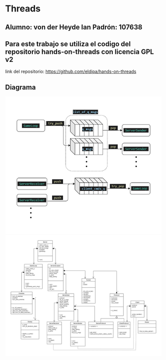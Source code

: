 # Threads

## Alumno: von der Heyde Ian Padrón: 107638


## Para este trabajo se utiliza el codigo del repositorio hands-on-threads con licencia GPL v2
link del repositorio: https://github.com/eldipa/hands-on-threads


## Diagrama


![img](/threads/docs/client-server-queues-architecture.png?raw=true "img")
![img](/threads/docs/class_diagrams.png?raw=true "img")

